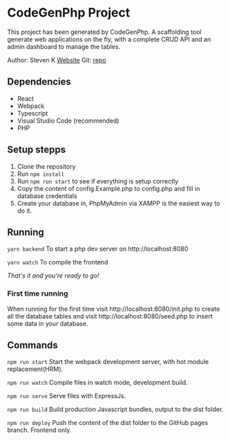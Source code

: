 # CodeGenPhp Project

This project has been generated by CodeGenPhp. A scaffolding tool generate web applications on the fly, with a complete
CRUD API and an admin dashboard to manage the tables. 

Author: Steven K [Website](https://stevenkoerts.nl/)
Git: [repo](https://github.com/Steven24K/CodeGenPHP)


## Dependencies 
- React
- Webpack
- Typescript
- Visual Studio Code (recommended)
- PHP

## Setup stepps 
1. Clone the repository 
2. Run `npm install`
3. Run `npm run start` to see if everything is setup correctly
4. Copy the content of config.Example.php to config.php and fill in database credentials
5. Create your database in, PhpMyAdmin via XAMPP is the easiest way to do it. 

## Running 
`yarn backend` To start a php dev server on http://localhost:8080

`yarn watch` To compile the frontend

*That's it and you're ready to go!*

### First time running 
When running for the first time visit http://localhost:8080/init.php to create all the database tables and visit http://localhost:8080/seed.php to insert some data in your database. 

## Commands 
`npm run start` Start the webpack development server, with hot module replacement(HRM). 

`npm run watch` Compile files in watch mode, development build. 

`npm run serve` Serve files with ExpressJs. 

`npm run build` Build production Javascript bundles, output to the dist folder. 

`npm run deploy` Push the content of the dist folder to the GitHub pages branch. Frontend only.
